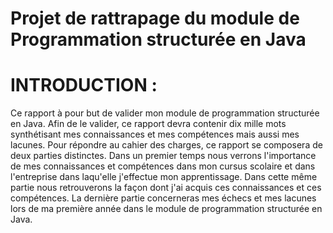 # Projet de rattrapage du module de Programmation structurée en Java


INTRODUCTION :
==============



Ce rapport à pour but de valider mon module de programmation structurée en Java. 
Afin de le valider, ce rapport devra contenir dix mille mots synthétisant mes connaissances et mes compétences mais 
aussi mes lacunes. Pour répondre au cahier des charges, ce rapport se composera de deux parties distinctes. 
Dans un premier temps nous verrons l'importance de mes connaissances et compétences dans mon cursus scolaire et dans 
l'entreprise dans laqu'elle j'effectue mon apprentissage. Dans cette même partie nous retrouverons la façon dont j'ai 
acquis ces connaissances et ces compétences. La dernière partie concerneras mes échecs et mes lacunes lors de ma première
année dans le module de programmation structurée en Java.


